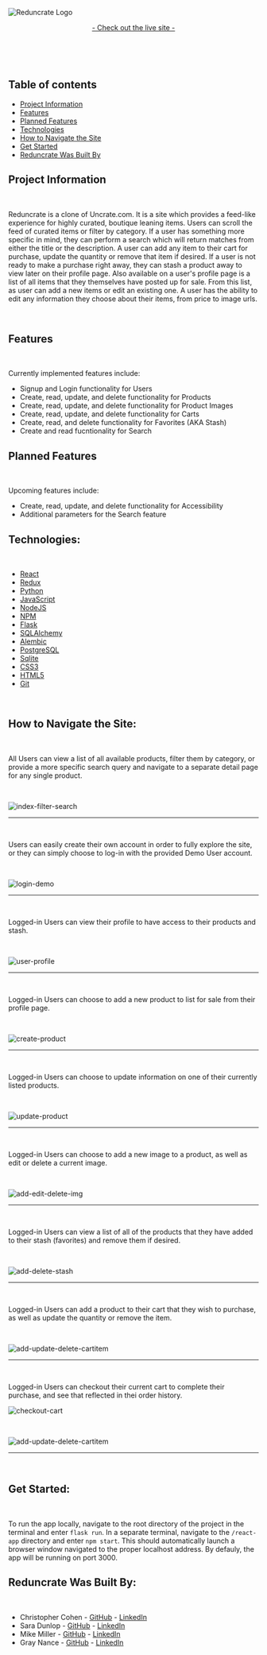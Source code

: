 ![Reduncrate Logo](https://raw.githubusercontent.com/g-wn/uncrate-clone/main/react-app/public/images/reduncrate-white2.png)

<p align="center">

  <p align="center">
    <a href="https://reduncrate.onrender.com" target="_blank">- Check out the live site -</a>
  </p>
    <br />
    <br />
    <br />
</p>

## Table of contents
* [Project Information](#project-information)
* [Features](#features)
* [Planned Features](#planned-features)
* [Technologies](#technologies)
* [How to Navigate the Site](#how-to-navigate-the-site)
* [Get Started](#get-started)
* [Reduncrate Was Built By](#reduncrate-was-built-by)

## Project Information

<br />

<p>
Reduncrate is a clone of Uncrate.com. It is a site which provides a feed-like experience for highly curated, boutique leaning items. Users can scroll the feed of curated items or filter by category. If a user has something more specific in mind, they can perform a search which will return matches from either the title or the description. A user can add any item to their cart for purchase, update the quantity or remove that item if desired. If a user is not ready to make a purchase right away, they can stash a product away to view later on their profile page. Also available on a user's profile page is a list of all items that they themselves have posted up for sale. From this list, as user can add a new items or edit an existing one. A user has the ability to edit any information they choose about their items, from price to image urls.
</p>

<br />

## Features

<br />

Currently implemented features include:
- Signup and Login functionality for Users
- Create, read, update, and delete functionality for Products
- Create, read, update, and delete functionality for Product Images
- Create, read, update, and delete functionality for Carts
- Create, read, and delete functionality for Favorites (AKA Stash)
- Create and read fucntionality for Search

## Planned Features

<br />

Upcoming features include:
- Create, read, update, and delete functionality for Accessibility
- Additional parameters for the Search feature

## Technologies:

<br />

* [React](https://beta.reactjs.org/)
* [Redux](https://redux.js.org/)
* [Python](https://www.python.org/)
* [JavaScript](https://devdocs.io/javascript/)
* [NodeJS](https://nodejs.org/en/docs/)
* [NPM](https://docs.npmjs.com/)
* [Flask](https://palletsprojects.com/p/flask/)
* [SQLAlchemy](https://www.sqlalchemy.org/)
* [Alembic](https://alembic.sqlalchemy.org/en/latest/)
* [PostgreSQL](https://www.postgresql.org/docs/)
* [Sqlite](https://www.sqlite.org/docs.html)
* [CSS3](https://devdocs.io/css/)
* [HTML5](https://devdocs.io/html/)
* [Git](https://devdocs.io/git/)

<br />

## How to Navigate the Site:

<br />

<p>
  All Users can view a list of all available products, filter them by category, or provide a more specific search query and navigate to a separate detail page for any   single product.
</p>

<br />

![index-filter-search](./gifs/index-filter-search.gif)

<hr />
<br />

<p>
  Users can easily create their own account in order to fully explore the site, or they can simply choose to log-in with the provided Demo User account.
</p>

<br />

![login-demo](./gifs/login-demo.gif)

<hr />
<br/>

<p>
  Logged-in Users can view their profile to have access to their products and stash.
</p>

<br/>

![user-profile](./gifs/user-profile.gif)

<hr />
<br />

<p>
  Logged-in Users can choose to add a new product to list for sale from their profile page.
</p>

<br/>

![create-product](./gifs/create-product.gif)

<hr />
<br/>

<p>
  Logged-in Users can choose to update information on one of their currently listed products.
</p>

<br/>

![update-product](./gifs/update-product.gif)

<hr />
<br/>

<p>
  Logged-in Users can choose to add a new image to a product, as well as edit or delete a current image.
</p>

<br/>

![add-edit-delete-img](./gifs/add-edit-delete-img.gif)

<hr />
<br/>

<p>
  Logged-in Users can view a list of all of the products that they have added to their stash (favorites) and remove them if desired.
</p>

<br/>

![add-delete-stash](./gifs/add-delete-stash.gif)

<hr />
<br/>

<p>
  Logged-in Users can add a product to their cart that they wish to purchase, as well as update the quantity or remove the item.
</p>

<br/>

![add-update-delete-cartitem](./gifs/add-update-delete-cartitem.gif)

<hr />
<br/>

<p>
  Logged-in Users can checkout their current cart to complete their purchase, and see that reflected in thei order history.
</p>

![checkout-cart](./gifs/checkout-cart.gif)

<br/>

![add-update-delete-cartitem](./gifs/add-update-delete-cartitem.gif)

<hr />
<br/>

## Get Started:

<br />

To run the app locally, navigate to the root directory of the project in the terminal and enter `flask run`. In a separate terminal, navigate to the `/react-app` directory and enter `npm start`. This should automatically launch a browser window navigated to the proper localhost address. By defauly, the app will be running on port 3000.

## Reduncrate Was Built By:

<br />

* Christopher Cohen - [GitHub](https://github.com/cmcohen89) - [LinkedIn](https://www.linkedin.com/in/christopher-cohen-94ab06236/)
* Sara Dunlop - [GitHub](https://github.com/Risclover) - [LinkedIn](https://www.linkedin.com/in/sara-dunlop-66375a146/)
* Mike Miller - [GitHub](https://github.com/mikemillercodes) - [LinkedIn](https://www.linkedin.com/in/mike-miller-546a1832/)
* Gray Nance - [GitHub](https://github.com/g-wn) - [LinkedIn](https://www.linkedin.com/in/gray-nance/)
